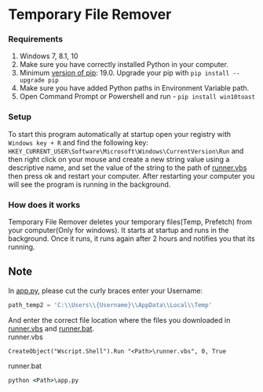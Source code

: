 # Temporary File Remover

### Requirements

1. Windows 7, 8.1, 10
2. Make sure you have correctly installed Python in your computer.
3. Minimum [version of pip](https://pip.pypa.io/en/stable/): 19.0. Upgrade your pip with `pip install --upgrade pip`
4. Make sure you have added Python paths in Environment Variable path.
5. Open Command Prompt or Powershell and run - `pip install win10toast`

### Setup

To start this program automatically at startup open your registry with `Windows key + R` and find the following key: `HKEY_CURRENT_USER\Software\Microsoft\Windows\CurrentVersion\Run` and then right click on your mouse and create a new string value using a descriptive name, and set the value of the string to the path of [runner.vbs](runner.vbs) then press ok and restart your computer. After restarting your computer you will see the program is running in the background.

### How does it works

Temporary File Remover deletes your temporary files(Temp, Prefetch) from your computer(Only for windows). It starts at startup and runs in the background. Once it runs, it runs again after 2 hours and notifies you that its running.

## Note

In [app.py](app.py), please cut the curly braces enter your Username:
```python
path_temp2 = 'C:\\Users\\{Username}\\AppData\\Local\\Temp'
```

And enter the correct file location where the files you downloaded in [runner.vbs](runner.vbs) and [runner.bat](runner.bat).  
runner.vbs
```vbs
CreateObject("Wscript.Shell").Run "<Path>\runner.vbs", 0, True
```
runner.bat
```bat
python <Path>\app.py
```
